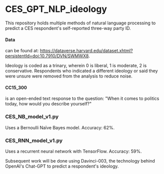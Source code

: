 # CES_GPT_NLP_ideology

This repository holds multiple methods of natural language processing to predict a CES respondent's self-reported three-way party ID. 

#### Data ##
can be found at: https://dataverse.harvard.edu/dataset.xhtml?persistentId=doi:10.7910/DVN/SWMWX8.

Ideology is coded as a trinary, wherein 0 is liberal, 1 is moderate, 2 is conservative. Respondents who indicated a different ideology or said they were unsure were removed from the analysis to reduce noise. 

#### CC15_300 ##
is an open-ended text response to the question: "When it comes to politics today, how would you describe yourself?"

### CES_NB_model_v1.py ##
Uses a Bernoulli Naïve Bayes model. Accuracy: 62%.

### CES_RNN_model_v1.py ##
Uses a recurrent neural network with TensorFlow. Accuracy: 59%. 

Subsequent work will be done using Davinci-003, the technology behind OpenAI's Chat-GPT to predict a respondent's ideology.  
